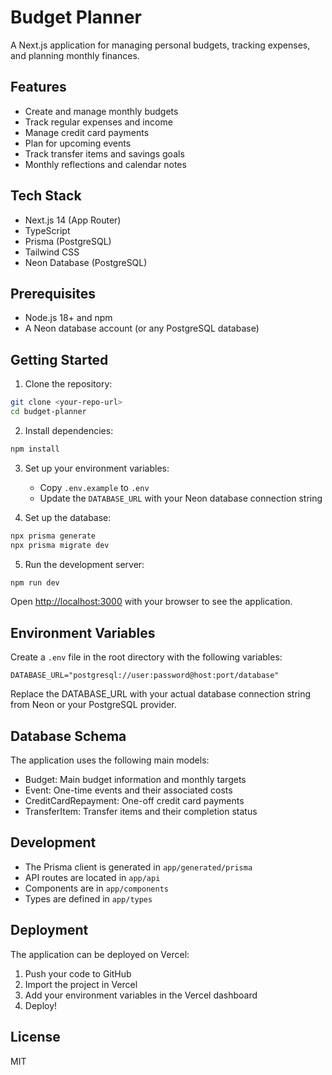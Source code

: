 # Budget Planner

A Next.js application for managing personal budgets, tracking expenses, and planning monthly finances.

## Features

- Create and manage monthly budgets
- Track regular expenses and income
- Manage credit card payments
- Plan for upcoming events
- Track transfer items and savings goals
- Monthly reflections and calendar notes

## Tech Stack

- Next.js 14 (App Router)
- TypeScript
- Prisma (PostgreSQL)
- Tailwind CSS
- Neon Database (PostgreSQL)

## Prerequisites

- Node.js 18+ and npm
- A Neon database account (or any PostgreSQL database)

## Getting Started

1. Clone the repository:
```bash
git clone <your-repo-url>
cd budget-planner
```

2. Install dependencies:
```bash
npm install
```

3. Set up your environment variables:
   - Copy `.env.example` to `.env`
   - Update the `DATABASE_URL` with your Neon database connection string

4. Set up the database:
```bash
npx prisma generate
npx prisma migrate dev
```

5. Run the development server:
```bash
npm run dev
```

Open [http://localhost:3000](http://localhost:3000) with your browser to see the application.

## Environment Variables

Create a `.env` file in the root directory with the following variables:

```env
DATABASE_URL="postgresql://user:password@host:port/database"
```

Replace the DATABASE_URL with your actual database connection string from Neon or your PostgreSQL provider.

## Database Schema

The application uses the following main models:
- Budget: Main budget information and monthly targets
- Event: One-time events and their associated costs
- CreditCardRepayment: One-off credit card payments
- TransferItem: Transfer items and their completion status

## Development

- The Prisma client is generated in `app/generated/prisma`
- API routes are located in `app/api`
- Components are in `app/components`
- Types are defined in `app/types`

## Deployment

The application can be deployed on Vercel:

1. Push your code to GitHub
2. Import the project in Vercel
3. Add your environment variables in the Vercel dashboard
4. Deploy!

## License

MIT
